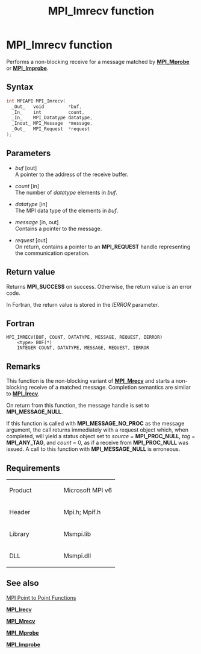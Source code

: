 ﻿---
title: MPI_Imrecv function
TOCTitle: MPI_Imrecv function
ms:assetid: E91DF5CA-9A31-4D30-B9CC-44AD4BEFF6C2
ms:mtpsurl: https://msdn.microsoft.com/en-us/library/Dn985830(v=VS.85)
ms:contentKeyID: 65288034
ms.date: 03/28/2018
mtps_version: v=VS.85
f1_keywords:
- MPI_IMRECV
- mpif/MPI_Imrecv
- mpi/MPI_IMRECV
dev_langs:
- C++
- C
api_location:
- Msmpi.dll
api_name:
- MPI_Imrecv
api_type:
- DLLExport
product:
- Windows
topic_type:
- apiref
- kbSyntax
product_family_name: VS
ROBOTS: INDEX,FOLLOW
---

# MPI\_Imrecv function

Performs a non-blocking receive for a message matched by [**MPI\_Mprobe**](mpi-mprobe-function.md) or [**MPI\_Improbe**](mpi-improbe-function.md).

## Syntax

``` c++
int MPIAPI MPI_Imrecv(
  _Out_   void         *buf,
  _In_    int          count,
  _In_    MPI_Datatype datatype,
  _Inout_ MPI_Message  *message,
  _Out_   MPI_Request  *request
);
```

## Parameters

  - *buf* \[out\]  
    A pointer to the address of the receive buffer.

  - *count* \[in\]  
    The number of *datatype* elements in *buf*.

  - *datatype* \[in\]  
    The MPI data type of the elements in *buf*.

  - *message* \[in, out\]  
    Contains a pointer to the message.

  - *request* \[out\]  
    On return, contains a pointer to an **MPI\_REQUEST** handle representing the communication operation.

## Return value

Returns **MPI\_SUCCESS** on success. Otherwise, the return value is an error code.

In Fortran, the return value is stored in the *IERROR* parameter.

## Fortran

    MPI_IMRECV(BUF, COUNT, DATATYPE, MESSAGE, REQUEST, IERROR)
        <type> BUF(*)
        INTEGER COUNT, DATATYPE, MESSAGE, REQUEST, IERROR

## Remarks

This function is the non-blocking variant of [**MPI\_Mrecv**](mpi-mrecv-function.md) and starts a non-blocking receive of a matched message. Completion semantics are similar to [**MPI\_Irecv**](mpi-irecv-function.md).

On return from this function, the message handle is set to **MPI\_MESSAGE\_NULL**.

If this function is called with **MPI\_MESSAGE\_NO\_PROC** as the message argument, the call returns immediately with a request object which, when completed, will yield a status object set to *source* = **MPI\_PROC\_NULL**, *tag* = **MPI\_ANY\_TAG**, and *count* = 0, as if a receive from **MPI\_PROC\_NULL** was issued. A call to this function with **MPI\_MESSAGE\_NULL** is erroneous.

## Requirements

<table>
<colgroup>
<col style="width: 50%" />
<col style="width: 50%" />
</colgroup>
<tbody>
<tr class="odd">
<td><p>Product</p></td>
<td><p>Microsoft MPI v6</p></td>
</tr>
<tr class="even">
<td><p>Header</p></td>
<td>Mpi.h;
Mpif.h</td>
</tr>
<tr class="odd">
<td><p>Library</p></td>
<td>Msmpi.lib</td>
</tr>
<tr class="even">
<td><p>DLL</p></td>
<td>Msmpi.dll</td>
</tr>
</tbody>
</table>


## See also

[MPI Point to Point Functions](mpi-point-to-point-functions.md)

[**MPI\_Irecv**](mpi-irecv-function.md)

[**MPI\_Mrecv**](mpi-mrecv-function.md)

[**MPI\_Mprobe**](mpi-mprobe-function.md)

[**MPI\_Improbe**](mpi-improbe-function.md)

